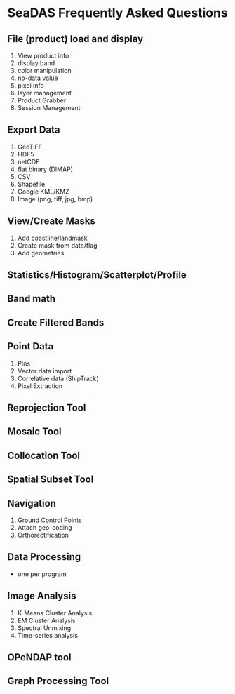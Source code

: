 SeaDAS Frequently Asked Questions
==================================
File (product) load and display
------------------
1. View product info
1. display band
1. color manipulation
1. no-data value
1. pixel info
1. layer management
1. Product Grabber
1. Session Management

Export Data
-----------------------------
1. GeoTIFF
1. HDF5
1. netCDF
1. flat binary (DIMAP)
1. CSV
1. Shapefile
1. Google KML/KMZ
1. Image (png, tiff, jpg, bmp)

View/Create Masks
----------------------
1. Add coastline/landmask
1. Create mask from data/flag
1. Add geometries

Statistics/Histogram/Scatterplot/Profile
-----------------------------------------

Band math
---------------------------------

Create Filtered Bands
-----------------------------
Point Data
--------------------
1. Pins
1. Vector data import
1. Correlative data (ShipTrack)
1. Pixel Extraction

Reprojection Tool
--------------------------

Mosaic Tool
---------------------------
Collocation Tool
---------------------

Spatial Subset Tool
---------------------

Navigation
----------------
1. Ground Control Points
1. Attach geo-coding
1. Orthorectification

Data Processing
----------------------
* one per program

Image Analysis
--------------------
1. K-Means Cluster Analysis
1. EM Cluster Analysis
1. Spectral Unmixing
1. Time-series analysis

OPeNDAP tool
------------------

Graph Processing Tool
------------------------



